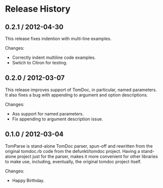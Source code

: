 # Release History

## 0.2.1 / 2012-04-30

This release fixes indention with multi-line examples.

Changes:

* Correctly indent multiline code examples.
* Swtich to Citron for testing.


## 0.2.0 / 2012-03-07

This release improves support of TomDoc, in particular, named parameters. It also
fixes a bug with appending to argument and option descriptions.

Changes:

* Ass support for named parameters.
* Fix appending to argument description issue.


## 0.1.0 / 2012-03-04

TomParse is stand-alone TomDoc parser, spun-off and rewritten from the original
tomdoc.rb code from the defunkt/tomdoc project. Having a stand-alone project
just for the parser, makes it more convenient for other libraries to make use,
including, eventually, the original tomdoc project itself.

Changes:

* Happy Birthday.


